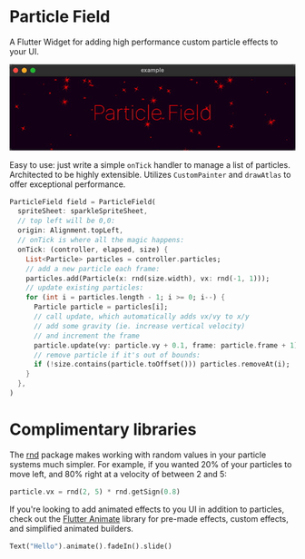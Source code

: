 Particle Field
================================================================================

A Flutter Widget for adding high performance custom particle effects to your UI.

![Simple Example](https://raw.githubusercontent.com/gskinner/particle_field/assets/readme_example.gif)

Easy to use: just write a simple `onTick` handler to manage a list of particles.
Architected to be highly extensible. Utilizes `CustomPainter` and `drawAtlas` to
offer exceptional performance.

``` dart
ParticleField field = ParticleField(
  spriteSheet: sparkleSpriteSheet,
  // top left will be 0,0:
  origin: Alignment.topLeft,
  // onTick is where all the magic happens:
  onTick: (controller, elapsed, size) {
    List<Particle> particles = controller.particles;
    // add a new particle each frame:
    particles.add(Particle(x: rnd(size.width), vx: rnd(-1, 1)));
    // update existing particles:
    for (int i = particles.length - 1; i >= 0; i--) {
      Particle particle = particles[i];
      // call update, which automatically adds vx/vy to x/y
      // add some gravity (ie. increase vertical velocity)
      // and increment the frame
      particle.update(vy: particle.vy + 0.1, frame: particle.frame + 1);
      // remove particle if it's out of bounds:
      if (!size.contains(particle.toOffset())) particles.removeAt(i);
    }
  },
)
```


Complimentary libraries
================================================================================
The [rnd](https://pub.dev/packages/rnd) package makes working with random values
in your particle systems much simpler. For example, if you wanted 20% of your
particles to move left, and 80% right at a velocity of between 2 and 5:

``` dart
particle.vx = rnd(2, 5) * rnd.getSign(0.8)
```

If you're looking to add animated effects to you UI in addition to particles,
check out the [Flutter Animate](https://pub.dev/packages/flutter_animate) library for pre-made effects, custom effects,
and simplified animated builders.

``` dart
Text("Hello").animate().fadeIn().slide()
```